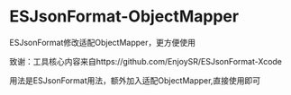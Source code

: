 # ESJsonFormat-ObjectMapper
ESJsonFormat修改适配ObjectMapper，更方便使用


致谢：工具核心内容来自https://github.com/EnjoySR/ESJsonFormat-Xcode

用法是ESJsonFormat用法，额外加入适配ObjectMapper,直接使用即可
